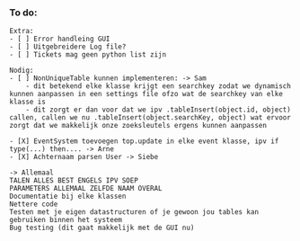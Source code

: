 ### To do:
    Extra:
    - [ ] Error handleing GUI
    - [ ] Uitgebreidere Log file?
    - [ ] Tickets mag geen python list zijn

    Nodig:
    - [ ] NonUniqueTable kunnen implementeren: -> Sam
        - dit betekend elke klasse krijgt een searchkey zodat we dynamisch kunnen aanpassen in een settings file ofzo wat de searchkey van elke klasse is
        - dit zorgt er dan voor dat we ipv .tableInsert(object.id, object) callen, callen we nu .tableInsert(object.searchKey, object) wat ervoor zorgt dat we makkelijk onze zoeksleutels ergens kunnen aanpassen

    - [X] EventSystem toevoegen top.update in elke event klasse, ipv if type(...) then.... -> Arne
    - [X] Achternaam parsen User -> Siebe

    -> Allemaal
    TALEN ALLES BEST ENGELS IPV SOEP
    PARAMETERS ALLEMAAL ZELFDE NAAM OVERAL 
    Documentatie bij elke klassen
    Nettere code 
    Testen met je eigen datastructuren of je gewoon jou tables kan gebruiken binnen het systeem
    Bug testing (dit gaat makkelijk met de GUI nu)